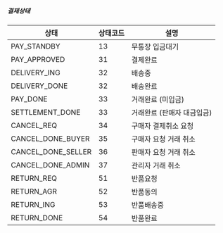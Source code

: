 

##### 결제상태

| 상태                  | 상태코드 | 설명 |
|--                     |--|--|
| PAY_STANDBY           | 13 | 무통장 입금대기 |
| PAY_APPROVED          | 31 | 결제완료 |
| DELIVERY_ING          | 32 | 배송중 |
| DELIVERY_DONE         | 32 | 배송완료 |
| PAY_DONE              | 33 | 거래완료 (미입금) |
| SETTLEMENT_DONE       | 33 | 거래완료 (판매자 대금입금) |
| CANCEL_REQ            | 34 | 구매자 결제취소 요청 |
| CANCEL_DONE_BUYER     | 35 | 구매자 요청 거래 취소 |
| CANCEL_DONE_SELLER    | 36 | 판매자 요청 거래 취소 |
| CANCEL_DONE_ADMIN     | 37 | 관리자 거래 취소|
| RETURN_REQ            | 51 | 반품요청 |
| RETURN_AGR            | 52 | 반품동의 |
| RETURN_ING            | 53 | 반품배송중 |
| RETURN_DONE           | 54 | 반품완료 |


